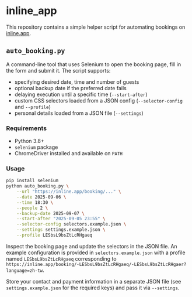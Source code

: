 # inline_app

This repository contains a simple helper script for automating bookings on
[inline.app](https://inline.app/).

## `auto_booking.py`

A command-line tool that uses Selenium to open the booking page, fill in the
form and submit it. The script supports:

* specifying desired date, time and number of guests
* optional backup date if the preferred date fails
* delaying execution until a specific time (`--start-after`)
* custom CSS selectors loaded from a JSON config (`--selector-config` and
  `--profile`)
* personal details loaded from a JSON file (`--settings`)


### Requirements

* Python 3.8+
* `selenium` package
* ChromeDriver installed and available on `PATH`

### Usage

```bash
pip install selenium
python auto_booking.py \
    --url "https://inline.app/booking/..." \
    --date 2025-09-06 \
    --time 18:30 \
    --people 2 \
    --backup-date 2025-09-07 \
    --start-after "2025-09-05 23:55" \
    --selector-config selectors.example.json \
    --settings settings.example.json \
    --profile LESbsL9bsZtLcRHgaeq
```

Inspect the booking page and update the selectors in the JSON file. An
example configuration is provided in `selectors.example.json` with a profile
named `LESbsL9bsZtLcRHgaeq` corresponding to
`https://inline.app/booking/-LESbsL9bsZtLcRHgaeq/-LESbsL9bsZtLcRHgaer?language=zh-tw`.

Store your contact and payment information in a separate JSON file (see
`settings.example.json` for the required keys) and pass it via `--settings`.


